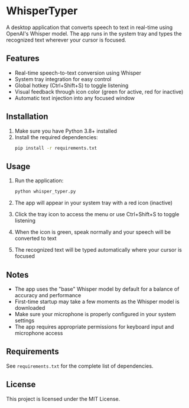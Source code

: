 # WhisperTyper

A desktop application that converts speech to text in real-time using OpenAI's Whisper model. The app runs in the system tray and types the recognized text wherever your cursor is focused.

## Features

- Real-time speech-to-text conversion using Whisper
- System tray integration for easy control
- Global hotkey (Ctrl+Shift+S) to toggle listening
- Visual feedback through icon color (green for active, red for inactive)
- Automatic text injection into any focused window

## Installation

1. Make sure you have Python 3.8+ installed
2. Install the required dependencies:
   ```bash
   pip install -r requirements.txt
   ```

## Usage

1. Run the application:
   ```bash
   python whisper_typer.py
   ```

2. The app will appear in your system tray with a red icon (inactive)
3. Click the tray icon to access the menu or use Ctrl+Shift+S to toggle listening
4. When the icon is green, speak normally and your speech will be converted to text
5. The recognized text will be typed automatically where your cursor is focused

## Notes

- The app uses the "base" Whisper model by default for a balance of accuracy and performance
- First-time startup may take a few moments as the Whisper model is downloaded
- Make sure your microphone is properly configured in your system settings
- The app requires appropriate permissions for keyboard input and microphone access

## Requirements

See `requirements.txt` for the complete list of dependencies.

## License

This project is licensed under the MIT License.
